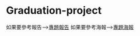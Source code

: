 # Graduation-project
如果要參考報告-->[專題報告](https://drive.google.com/file/d/1tdi8IgH2LII7ldtEWOZlSt3JnZRgIKKP/view?usp=sharing)  如果要參考海報-->[專題海報](https://drive.google.com/file/d/1sgo80i6qNXiMBDZEs7jBoDYlHF5Pu4Po/view?usp=sharing) 